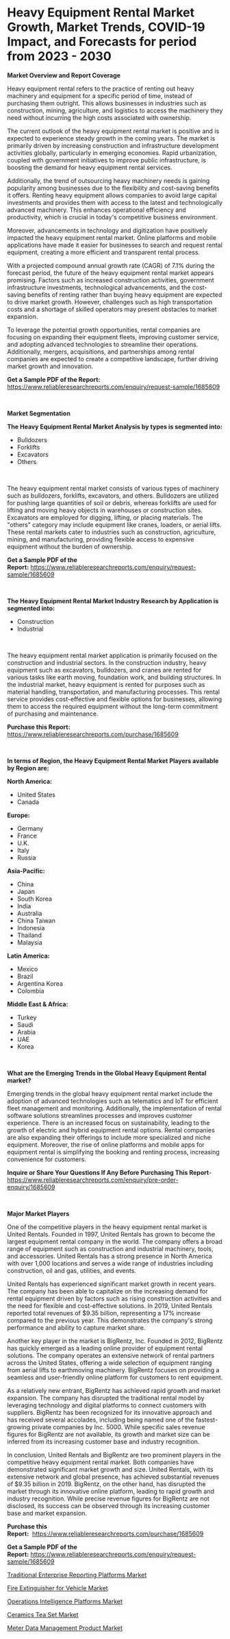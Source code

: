 <p><h1>Heavy Equipment Rental Market Growth, Market Trends, COVID-19 Impact, and Forecasts for period from 2023 - 2030</h1></p><p><strong>Market Overview and Report Coverage</strong></p>
<p><p>Heavy equipment rental refers to the practice of renting out heavy machinery and equipment for a specific period of time, instead of purchasing them outright. This allows businesses in industries such as construction, mining, agriculture, and logistics to access the machinery they need without incurring the high costs associated with ownership.</p><p>The current outlook of the heavy equipment rental market is positive and is expected to experience steady growth in the coming years. The market is primarily driven by increasing construction and infrastructure development activities globally, particularly in emerging economies. Rapid urbanization, coupled with government initiatives to improve public infrastructure, is boosting the demand for heavy equipment rental services.</p><p>Additionally, the trend of outsourcing heavy machinery needs is gaining popularity among businesses due to the flexibility and cost-saving benefits it offers. Renting heavy equipment allows companies to avoid large capital investments and provides them with access to the latest and technologically advanced machinery. This enhances operational efficiency and productivity, which is crucial in today's competitive business environment.</p><p>Moreover, advancements in technology and digitization have positively impacted the heavy equipment rental market. Online platforms and mobile applications have made it easier for businesses to search and request rental equipment, creating a more efficient and transparent rental process.</p><p>With a projected compound annual growth rate (CAGR) of 7.1% during the forecast period, the future of the heavy equipment rental market appears promising. Factors such as increased construction activities, government infrastructure investments, technological advancements, and the cost-saving benefits of renting rather than buying heavy equipment are expected to drive market growth. However, challenges such as high transportation costs and a shortage of skilled operators may present obstacles to market expansion.</p><p>To leverage the potential growth opportunities, rental companies are focusing on expanding their equipment fleets, improving customer service, and adopting advanced technologies to streamline their operations. Additionally, mergers, acquisitions, and partnerships among rental companies are expected to create a competitive landscape, further driving market growth and innovation.</p></p>
<p><strong>Get a Sample PDF of the Report:</strong> <a href="https://www.reliableresearchreports.com/enquiry/request-sample/1685609">https://www.reliableresearchreports.com/enquiry/request-sample/1685609</a></p>
<p>&nbsp;</p>
<p><strong>Market Segmentation</strong></p>
<p><strong>The Heavy Equipment Rental Market Analysis by types is segmented into:</strong></p>
<p><ul><li>Bulldozers</li><li>Forklifts</li><li>Excavators</li><li>Others</li></ul></p>
<p>&nbsp;</p>
<p><p>The heavy equipment rental market consists of various types of machinery such as bulldozers, forklifts, excavators, and others. Bulldozers are utilized for pushing large quantities of soil or debris, whereas forklifts are used for lifting and moving heavy objects in warehouses or construction sites. Excavators are employed for digging, lifting, or placing materials. The "others" category may include equipment like cranes, loaders, or aerial lifts. These rental markets cater to industries such as construction, agriculture, mining, and manufacturing, providing flexible access to expensive equipment without the burden of ownership.</p></p>
<p><strong>Get a Sample PDF of the Report:</strong>&nbsp;<a href="https://www.reliableresearchreports.com/enquiry/request-sample/1685609">https://www.reliableresearchreports.com/enquiry/request-sample/1685609</a></p>
<p>&nbsp;</p>
<p><strong>The Heavy Equipment Rental Market Industry Research by Application is segmented into:</strong></p>
<p><ul><li>Construction</li><li>Industrial</li></ul></p>
<p>&nbsp;</p>
<p><p>The heavy equipment rental market application is primarily focused on the construction and industrial sectors. In the construction industry, heavy equipment such as excavators, bulldozers, and cranes are rented for various tasks like earth moving, foundation work, and building structures. In the industrial market, heavy equipment is rented for purposes such as material handling, transportation, and manufacturing processes. This rental service provides cost-effective and flexible options for businesses, allowing them to access the required equipment without the long-term commitment of purchasing and maintenance.</p></p>
<p><strong>Purchase this Report:</strong>&nbsp; <a href="https://www.reliableresearchreports.com/purchase/1685609">https://www.reliableresearchreports.com/purchase/1685609</a></p>
<p>&nbsp;</p>
<p><strong>In terms of Region, the Heavy Equipment Rental Market Players available by Region are:</strong></p>
<p>
    <p> <strong> North America: </strong>
        <ul>
            <li>United States</li>
            <li>Canada</li>
        </ul>
        </p> 
    <p> <strong> Europe: </strong>
        <ul>
            <li>Germany</li>
            <li>France</li>
            <li>U.K.</li>
            <li>Italy</li>
            <li>Russia</li>
        </ul>
        </p> 
    <p> <strong> Asia-Pacific: </strong>
        <ul>
            <li>China</li>
            <li>Japan</li>
            <li>South Korea</li>
            <li>India</li>
            <li>Australia</li>
            <li>China Taiwan</li>
            <li>Indonesia</li>
            <li>Thailand</li>
            <li>Malaysia</li>
        </ul>
        </p> 
    <p> <strong> Latin America: </strong>
        <ul>
            <li>Mexico</li>
            <li>Brazil</li>
            <li>Argentina Korea</li>
            <li>Colombia</li>
        </ul>
        </p> 
    <p> <strong> Middle East & Africa: </strong>
        <ul>
            <li>Turkey</li>
            <li>Saudi</li>
            <li>Arabia</li>
            <li>UAE</li>
            <li>Korea</li>
        </ul>
    </p>
    </p>
<p>&nbsp;</p>
<p><strong>What are the Emerging Trends in the Global Heavy Equipment Rental market?</strong></p>
<p><p>Emerging trends in the global heavy equipment rental market include the adoption of advanced technologies such as telematics and IoT for efficient fleet management and monitoring. Additionally, the implementation of rental software solutions streamlines processes and improves customer experience. There is an increased focus on sustainability, leading to the growth of electric and hybrid equipment rental options. Rental companies are also expanding their offerings to include more specialized and niche equipment. Moreover, the rise of online platforms and mobile apps for equipment rental is simplifying the booking and renting process, increasing convenience for customers.</p></p>
<p><strong>Inquire or Share Your Questions If Any Before Purchasing This Report</strong>- <a href="https://www.reliableresearchreports.com/enquiry/pre-order-enquiry/1685609">https://www.reliableresearchreports.com/enquiry/pre-order-enquiry/1685609</a></p>
<p>&nbsp;</p>
<p><strong>Major Market Players</strong></p>
<p><p>One of the competitive players in the heavy equipment rental market is United Rentals. Founded in 1997, United Rentals has grown to become the largest equipment rental company in the world. The company offers a broad range of equipment such as construction and industrial machinery, tools, and accessories. United Rentals has a strong presence in North America with over 1,000 locations and serves a wide range of industries including construction, oil and gas, utilities, and events.</p><p>United Rentals has experienced significant market growth in recent years. The company has been able to capitalize on the increasing demand for rental equipment driven by factors such as rising construction activities and the need for flexible and cost-effective solutions. In 2019, United Rentals reported total revenues of $9.35 billion, representing a 17% increase compared to the previous year. This demonstrates the company's strong performance and ability to capture market share.</p><p>Another key player in the market is BigRentz, Inc. Founded in 2012, BigRentz has quickly emerged as a leading online provider of equipment rental solutions. The company operates an extensive network of rental partners across the United States, offering a wide selection of equipment ranging from aerial lifts to earthmoving machinery. BigRentz focuses on providing a seamless and user-friendly online platform for customers to rent equipment.</p><p>As a relatively new entrant, BigRentz has achieved rapid growth and market expansion. The company has disrupted the traditional rental model by leveraging technology and digital platforms to connect customers with suppliers. BigRentz has been recognized for its innovative approach and has received several accolades, including being named one of the fastest-growing private companies by Inc. 5000. While specific sales revenue figures for BigRentz are not available, its growth and market size can be inferred from its increasing customer base and industry recognition.</p><p>In conclusion, United Rentals and BigRentz are two prominent players in the competitive heavy equipment rental market. Both companies have demonstrated significant market growth and size. United Rentals, with its extensive network and global presence, has achieved substantial revenues of $9.35 billion in 2019. BigRentz, on the other hand, has disrupted the market through its innovative online platform, leading to rapid growth and industry recognition. While precise revenue figures for BigRentz are not disclosed, its success can be observed through its increasing customer base and market expansion.</p></p>
<p><strong>Purchase this Report:</strong>&nbsp;&nbsp;<a href="https://www.reliableresearchreports.com/purchase/1685609">https://www.reliableresearchreports.com/purchase/1685609</a></p>
<p></p>
<p><strong>Get a Sample PDF of the Report:</strong>&nbsp;<a href="https://www.reliableresearchreports.com/enquiry/request-sample/1685609">https://www.reliableresearchreports.com/enquiry/request-sample/1685609</a></p>
<p><p><a href="https://www.linkedin.com/pulse/traditional-enterprise-reporting-platforms-market-size-growth/">Traditional Enterprise Reporting Platforms Market</a></p><p><a href="https://medium.com/@yjwzfixtb68151/fire-extinguisher-for-vehicle-market-size-growth-forecast-2023-2030-1a97037663e7">Fire Extinguisher for Vehicle Market</a></p><p><a href="https://www.linkedin.com/pulse/operations-intelligence-platforms-market-share-amp-new-trends/">Operations Intelligence Platforms Market</a></p><p><a href="https://medium.com/@besaagolli28/ceramics-tea-set-market-size-growth-forecast-2023-2030-4b2a06fbc109">Ceramics Tea Set Market</a></p><p><a href="https://www.linkedin.com/pulse/meter-data-management-product-market-share-amp-new-trends/">Meter Data Management Product Market</a></p></p>